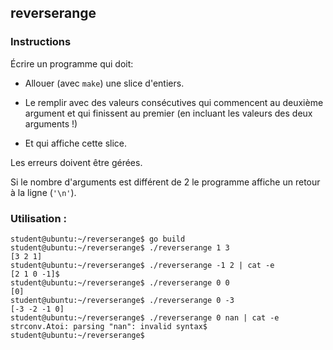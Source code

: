 ## reverserange

### Instructions

Écrire un programme qui doit:

-   Allouer (avec `make`) une slice d'entiers.

-   Le remplir avec des valeurs consécutives qui commencent au deuxième argument et qui finissent au premier (en incluant les valeurs des deux arguments !)

-   Et qui affiche cette slice.

Les erreurs doivent être gérées.

Si le nombre d'arguments est différent de 2 le programme affiche un retour à la ligne (`'\n'`).

### Utilisation :

```console
student@ubuntu:~/reverserange$ go build
student@ubuntu:~/reverserange$ ./reverserange 1 3
[3 2 1]
student@ubuntu:~/reverserange$ ./reverserange -1 2 | cat -e
[2 1 0 -1]$
student@ubuntu:~/reverserange$ ./reverserange 0 0
[0]
student@ubuntu:~/reverserange$ ./reverserange 0 -3
[-3 -2 -1 0]
student@ubuntu:~/reverserange$ ./reverserange 0 nan | cat -e
strconv.Atoi: parsing "nan": invalid syntax$
student@ubuntu:~/reverserange$
```
